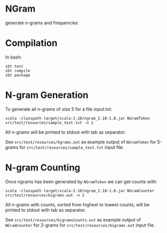 # NGram
generate n-grams and frequencies 

# Compilation

In bash:
```
sbt test
sbt compile
sbt package
```

# N-gram Generation

To generate all n-grams of size 5 for a file input.txt:
```
scala -classpath target/scala-2.10/ngram_2.10-1.0.jar NGramToken src/test/resources/sample_test.txt -n 2
```
All n-grams will be printed to stdout with tab as separator.

See `src/test/resources/5grams.out` as example output of `NGramToken`
for 5-grams for `src/test/resources/sample_test.txt` input file.

# N-gram Counting

Once ngrams has been generated by `NGramToken` we can get counts with:
```
scala -classpath target/scala-2.10/ngram_2.10-1.0.jar NGramCounter src/test/resources/bigrams.out -n 2
```
All n-grams with counts, sorted from highest to lowest counts, will be
printed to stdout with tab as separator.

See `src/test/resources/bigramsCounts.out` as example output of `NGramCounter`
for 2-grams for `src/test/resources/bigrams.out` input file.
